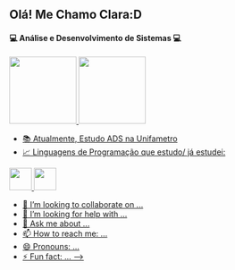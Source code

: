 ## Olá! Me Chamo Clara:D
#### 💻 Análise e Desenvolvimento de Sistemas 💻
<div>
<a href="https://github.com/Clara-Farias">
<img height="120em" src="https://github-readme-stats.vercel.app/api/top-langs/?username=Clara-Farias&layout=compact&langs_count=7&theme=dracula"/>
<img height="120em" src="https://github-readme-stats.vercel.app/api?username=Clara-Farias&show_icons=true&theme=dracula&include_all_commits=true&count_private=true"/>
</div>

- 📚 Atualmente, Estudo ADS na Unifametro
- 📈 Linguagens de Programação que estudo/ já estudei:
<img height = "40" src="https://cdn.jsdelivr.net/gh/devicons/devicon/icons/c/c-original.svg" />
<img height = "40" src="https://cdn.jsdelivr.net/gh/devicons/devicon/icons/cplusplus/cplusplus-original.svg" />
          
          
- 👯 I’m looking to collaborate on ...
- 🤔 I’m looking for help with ...
- 💬 Ask me about ...
- 📫 How to reach me: ...
- 😄 Pronouns: ...
- ⚡ Fun fact: ...
-->
